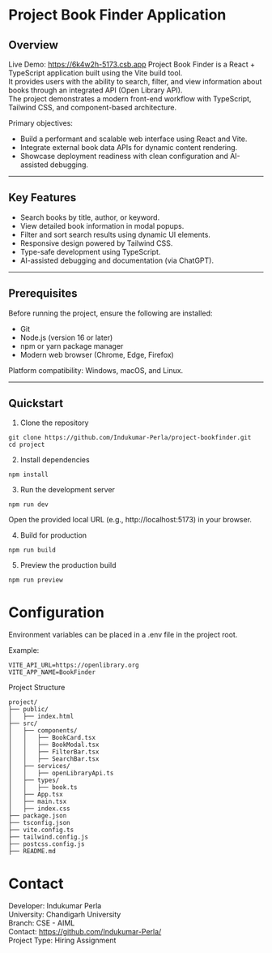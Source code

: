 # Project Book Finder Application

## Overview
Live Demo: https://6k4w2h-5173.csb.app
Project Book Finder is a React + TypeScript application built using the Vite build tool.  
It provides users with the ability to search, filter, and view information about books through an integrated API (Open Library API).  
The project demonstrates a modern front-end workflow with TypeScript, Tailwind CSS, and component-based architecture.

Primary objectives:
- Build a performant and scalable web interface using React and Vite.
- Integrate external book data APIs for dynamic content rendering.
- Showcase deployment readiness with clean configuration and AI-assisted debugging.

---

## Key Features
- Search books by title, author, or keyword.
- View detailed book information in modal popups.
- Filter and sort search results using dynamic UI elements.
- Responsive design powered by Tailwind CSS.
- Type-safe development using TypeScript.
- AI-assisted debugging and documentation (via ChatGPT).

---

## Prerequisites
Before running the project, ensure the following are installed:
- Git  
- Node.js (version 16 or later)  
- npm or yarn package manager  
- Modern web browser (Chrome, Edge, Firefox)

Platform compatibility: Windows, macOS, and Linux.

---

## Quickstart

1. Clone the repository
```
git clone https://github.com/Indukumar-Perla/project-bookfinder.git
cd project
```


2. Install dependencies

```
npm install
```


3. Run the development server
```
npm run dev
```

Open the provided local URL (e.g., http://localhost:5173) in your browser.

4. Build for production
```
npm run build
```

5. Preview the production build
```
npm run preview
```

# Configuration

Environment variables can be placed in a .env file in the project root.

Example:
```
VITE_API_URL=https://openlibrary.org
VITE_APP_NAME=BookFinder
```

Project Structure
```
project/
├── public/
│   ├── index.html
├── src/
│   ├── components/
│   │   ├── BookCard.tsx
│   │   ├── BookModal.tsx
│   │   ├── FilterBar.tsx
│   │   ├── SearchBar.tsx
│   ├── services/
│   │   ├── openLibraryApi.ts
│   ├── types/
│   │   ├── book.ts
│   ├── App.tsx
│   ├── main.tsx
│   ├── index.css
├── package.json
├── tsconfig.json
├── vite.config.ts
├── tailwind.config.js
├── postcss.config.js
├── README.md
```

# Contact

Developer: Indukumar Perla<br>
University: Chandigarh University<br>
Branch: CSE - AIML<br>
Contact: https://github.com/Indukumar-Perla/<br>
Project Type: Hiring Assignment
